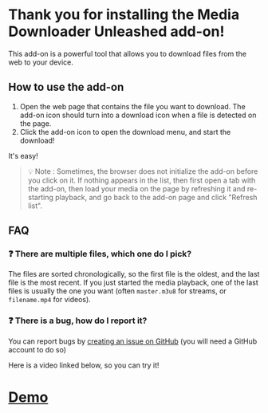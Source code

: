 # Thank you for installing the Media Downloader Unleashed add-on!

This add-on is a powerful tool that allows you to download files from the web to your device.

## How to use the add-on

1. Open the web page that contains the file you want to download. The add-on icon should turn into a download icon when a file is detected on the page.
2. Click the add-on icon to open the download menu, and start the download!

It's easy!

> 💡 Note : Sometimes, the browser does not initialize the add-on before you click on it. If nothing appears in the list, then first open a tab with the add-on, then load your media on the page by refreshing it and re-starting playback, and go back to the add-on page and click "Refresh list".

## FAQ

### ❓ There are multiple files, which one do I pick?

The files are sorted chronologically, so the first file is the oldest, and the last file is the most recent. If you just started the media playback, one of the last files is usually the one you want (often `master.m3u8` for streams, or `filename.mp4` for videos).

### ❓ There is a bug, how do I report it?

You can report bugs by [creating an issue on GitHub](https://github.com/helloyanis/live-stream-downloader-unleashed/issues) (you will need a GitHub account to do so)


Here is a video linked below, so you can try it!

# [Demo](https://1d3e88d4-70a1-4b1f-81b5-6128f9714010.mdnplay.dev/shared-assets/videos/flower.webm)
